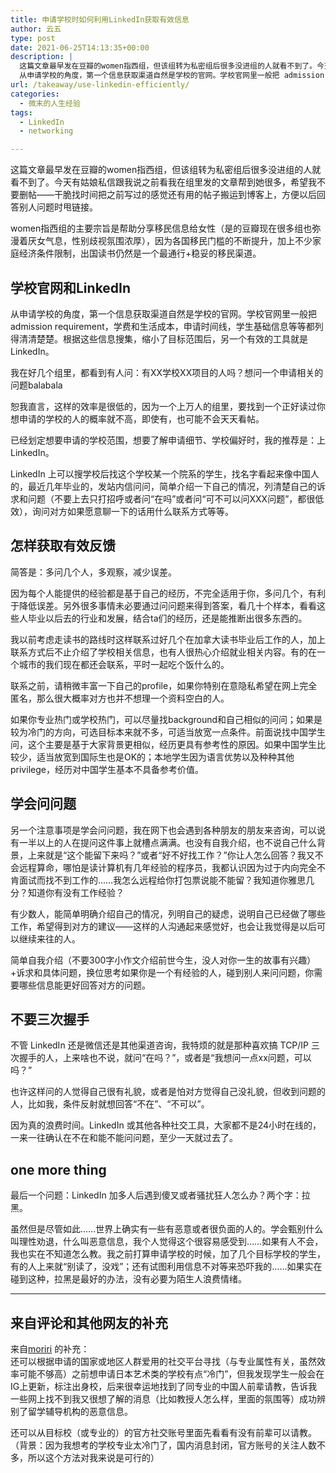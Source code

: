 ```yaml
---
title: 申请学校时如何利用LinkedIn获取有效信息
author: 云五
type: post
date: 2021-06-25T14:13:35+00:00
description: |
  这篇文章最早发在豆瓣的women指西组，但该组转为私密组后很多没进组的人就看不到了。今天有姑娘私信跟我说之前看我在组里发的文章帮到她很多，希望我不要删帖——干脆找时间把之前写过的感觉还有用的帖子搬运到博客上，方便以后回答别人问题时甩链接。
  从申请学校的角度，第一个信息获取渠道自然是学校的官网。学校官网里一般把 admission requirement ，学费和生活成本，申请时间线，学生基础信息等等都列得清清楚楚。根据这些信息搜集，缩小了目标范围后，另一个有效的工具就是 LinkedIn。
url: /takeaway/use-linkedin-efficiently/
categories:
  - 微末的人生经验
tags:
  - LinkedIn
  - networking

---
```

这篇文章最早发在豆瓣的women指西组，但该组转为私密组后很多没进组的人就看不到了。今天有姑娘私信跟我说之前看我在组里发的文章帮到她很多，希望我不要删帖——干脆找时间把之前写过的感觉还有用的帖子搬运到博客上，方便以后回答别人问题时甩链接。

women指西组的主要宗旨是帮助分享移民信息给女性（是的豆瓣现在很多组也弥漫着厌女气息，性别歧视氛围浓厚），因为各国移民门槛的不断提升，加上不少家庭经济条件限制，出国读书仍然是一个最通行+稳妥的移民渠道。

## 学校官网和LinkedIn

从申请学校的角度，第一个信息获取渠道自然是学校的官网。学校官网里一般把 admission requirement，学费和生活成本，申请时间线，学生基础信息等等都列得清清楚楚。根据这些信息搜集，缩小了目标范围后，另一个有效的工具就是 LinkedIn。

我在好几个组里，都看到有人问：有XX学校XX项目的人吗？想问一个申请相关的问题balabala

恕我直言，这样的效率是很低的，因为一个上万人的组里，要找到一个正好读过你想申请的学校的人的概率就不高，即使有，也可能不会天天看帖。

已经划定想要申请的学校范围，想要了解申请细节、学校偏好时，我的推荐是：上 LinkedIn。

LinkedIn 上可以搜学校后找这个学校某一个院系的学生，找名字看起来像中国人的，最近几年毕业的，发站内信问问，简单介绍一下自己的情况，列清楚自己的诉求和问题（不要上去只打招呼或者问“在吗”或者问“可不可以问XXX问题”，都很低效），询问对方如果愿意聊一下的话用什么联系方式等等。

## 怎样获取有效反馈

简答是：多问几个人，多观察，减少误差。

因为每个人能提供的经验都是基于自己的经历，不完全适用于你，多问几个，有利于降低误差。另外很多事情未必要通过问问题来得到答案，看几十个样本，看看这些人毕业以后去的行业和发展，结合ta们的经历，还是能推断出很多东西的。

我以前考虑走读书的路线时这样联系过好几个在加拿大读书毕业后工作的人，加上联系方式后不止介绍了学校相关信息，也有人很热心介绍就业相关内容。有的在一个城市的我们现在都还会联系，平时一起吃个饭什么的。

联系之前，请稍微丰富一下自己的profile，如果你特别在意隐私希望在网上完全匿名，那么很大概率对方也并不想理一个资料空白的人。

如果你专业热门或学校热门，可以尽量找background和自己相似的问问；如果是较为冷门的方向，可选目标本来就不多，可适当放宽一点条件。前面说找中国学生问，这个主要是基于大家背景更相似，经历更具有参考性的原因。如果中国学生比较少，适当放宽到国际生也是OK的；本地学生因为语言优势以及种种其他privilege，经历对中国学生基本不具备参考价值。

## 学会问问题

另一个注意事项是学会问问题，我在网下也会遇到各种朋友的朋友来咨询，可以说有一半以上的人在提问这件事上就槽点满满。也没有自我介绍，也不说自己什么背景，上来就是“这个能留下来吗？”或者“好不好找工作？”你让人怎么回答？我又不会远程算命，哪怕是读计算机有几年经验的程序员，我都认识因为过于内向完全不肯面试而找不到工作的……我怎么远程给你打包票说能不能留？我知道你雅思几分？知道你有没有工作经验？

有少数人，能简单明确介绍自己的情况，列明自己的疑虑，说明自己已经做了哪些工作，希望得到对方的建议——这样的人沟通起来感觉好，也会让我觉得是以后可以继续来往的人。

简单自我介绍（不要300字小作文介绍前世今生，没人对你一生的故事有兴趣）+诉求和具体问题，换位思考如果你是一个有经验的人，碰到别人来问问题，你需要哪些信息能更好回答对方的问题。

## 不要三次握手

不管 LinkedIn 还是微信还是其他渠道咨询，我特烦的就是那种喜欢搞 TCP/IP 三次握手的人，上来啥也不说，就问“在吗？”，或者是“我想问一点xx问题，可以吗？”

也许这样问的人觉得自己很有礼貌，或者是怕对方觉得自己没礼貌，但收到问题的人，比如我，条件反射就想回答“不在”、“不可以”。

因为真的浪费时间。LinkedIn 或其他各种社交工具，大家都不是24小时在线的，一来一往确认在不在和能不能问问题，至少一天就过去了。

## one more thing

最后一个问题：LinkedIn 加多人后遇到傻叉或者骚扰狂人怎么办？两个字：拉黑。

虽然但是尽管如此……世界上确实有一些有恶意或者很负面的人的。学会甄别什么叫理性劝退，什么叫恶意信息，我个人觉得这个很容易感受到……如果有人不会，我也实在不知道怎么教。我之前打算申请学校的时候，加了几个目标学校的学生，有的人上来就“别读了，没戏”；还有试图利用信息不对等来恐吓我的……如果实在碰到这种，拉黑是最好的办法，没有必要为陌生人浪费情绪。

* * *

## 来自评论和其他网友的补充

来自[moriri](https://go5.dev/@moriri/106472191055302214) 的补充：  
还可以根据申请的国家或地区人群爱用的社交平台寻找（与专业属性有关，虽然效率可能不够高）之前想申请日本艺术类的学校有点“冷门”，但我发现学生一般会在IG上更新，标注出身校，后来很幸运地找到了同专业的中国人前辈请教，告诉我一些网上找不到我又很想了解的消息（比如教授人怎么样，里面的氛围等）成功辨别了留学辅导机构的恶意信息。

还可以从目标校（或专业的）的官方社交账号里面先看看有没有前辈可以请教。（背景：因为我想考的学校专业太冷门了，国内消息封闭，官方账号的关注人数不多，所以这个方法对我来说是可行的）

